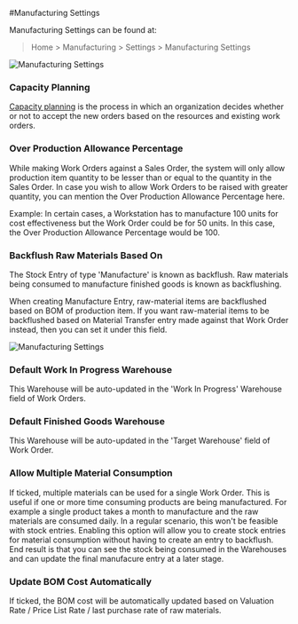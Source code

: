 <!-- add-breadcrumbs -->
#Manufacturing Settings

Manufacturing Settings can be found at:

> Home > Manufacturing > Settings > Manufacturing Settings

<img class="screenshot" alt="Manufacturing Settings" src="{{docs_base_url}}/assets/img/manufacturing/manufacturing-settings-1.png">

### Capacity Planning
[Capacity planning](/docs/user/manual/en/manufacturing/capacity-planning) is the process in which an organization decides whether or not to accept the new orders based on the resources and existing work orders.

### Over Production Allowance Percentage

While making Work Orders against a Sales Order, the system will only allow production item quantity to be lesser than or equal to the quantity in the Sales Order. In case you wish to allow Work Orders to be raised with greater quantity, you can mention the Over Production Allowance Percentage here.

Example: In certain cases, a Workstation has to manufacture 100 units for cost effectiveness but the Work Order could be for 50 units. In this case, the Over Production Allowance Percentage would be 100.

### Backflush Raw Materials Based On

The Stock Entry of type 'Manufacture' is known as backflush. Raw materials being consumed to manufacture finished goods is known as backflushing.

When creating Manufacture Entry, raw-material items are backflushed based on BOM of production item. If you want raw-material items to be backflushed based on Material Transfer entry made against that Work Order instead, then you can set it under this field.

<img class="screenshot" alt="Manufacturing Settings" src="{{docs_base_url}}/assets/img/articles/manufacturing-settings-4.png">

### Default Work In Progress Warehouse

This Warehouse will be auto-updated in the 'Work In Progress' Warehouse field of Work Orders.

### Default Finished Goods Warehouse

This Warehouse will be auto-updated in the 'Target Warehouse' field of Work Order.

### Allow Multiple Material Consumption
If ticked, multiple materials can be used for a single Work Order. This is useful if one or more time consuming products are being manufactured. For example a single product takes a month to manufacture and the raw materials are consumed daily. In a regular scenario, this won't be feasible with stock entries. Enabling this option will allow you to create stock entries for material consumption without having to create an entry to backflush. End result is that you can see the stock being consumed in the Warehouses and can update the final manufacure entry at a later stage.

### Update BOM Cost Automatically
If ticked, the BOM cost will be automatically updated based on Valuation Rate / Price List Rate / last purchase rate of raw materials.

